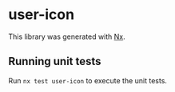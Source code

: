 # user-icon

This library was generated with [Nx](https://nx.dev).

## Running unit tests

Run `nx test user-icon` to execute the unit tests.
